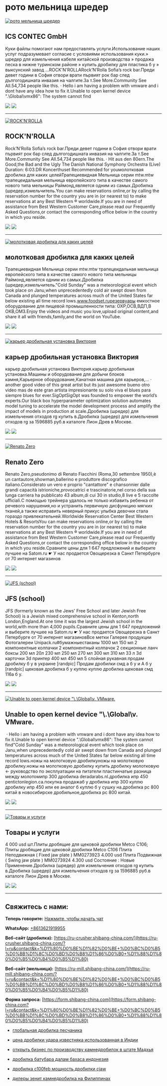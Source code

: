 # рото мельница шредер

<a href="https://swt.shibang-china.com/?l=ru&img&k=%D1%80%D0%BE%D1%82%D0%BE+%D0%BC%D0%B5%D0%BB%D1%8C%D0%BD%D0%B8%D1%86%D0%B0+%D1%88%D1%80%D0%B5%D0%B4%D0%B5%D1%80" target="_blank">![рото мельница шредер](http://static.shibang-china.com/all-800x300/1003.jpg)</a>

## ICS CONTEC GmbH
Куки файлы помогают нам предоставлять услуги.Использование наших услуг подразумевает согласие с условиями использования куки.&#187; шредер для измельчения кабеля китайской производства &#187; продажа песка в нижне туринском районе &#187; купить дробилку для пластика б у &#187; выксунский завод …ROCK'N'ROLLARock’N’Rolla Sofia’s rock bar.Преди девет години в София отвори врати първият рок бар след дългогодишната инвазия на чалгите.За т.See More.Community See All.54,734 people like this.&nbsp;&#0183;&#32;Hello i am having a problem with vmware and i dont have any idea how to fix it.Unable to open kernel device &quot;.\Global\vmx86&quot;: The system cannot find


<a href="https://whatsapp.shibangsoft.com/WhatsApp.php" target="_blank" title="WhatsApp">![](http://static.shibang-china.com/icon/whatsapp.png)</a> <a href="https://swt.shibang-china.com/?l=ru&icon&k=%D1%80%D0%BE%D1%82%D0%BE+%D0%BC%D0%B5%D0%BB%D1%8C%D0%BD%D0%B8%D1%86%D0%B0+%D1%88%D1%80%D0%B5%D0%B4%D0%B5%D1%80" target="_blank">![](http://static.shibang-china.com/icon/chat-ru.png)</a>

---

<a href="https://swt.shibang-china.com/?l=ru&img&k=%D1%80%D0%BE%D1%82%D0%BE+%D0%BC%D0%B5%D0%BB%D1%8C%D0%BD%D0%B8%D1%86%D0%B0+%D1%88%D1%80%D0%B5%D0%B4%D0%B5%D1%80" target="_blank">![ROCK'N'ROLLA](http://static.shibang-china.com/all-800x300/1236.jpg)</a>

## ROCK'N'ROLLA
Rock’N’Rolla Sofia’s rock bar.Преди девет години в София отвори врати първият рок бар след дългогодишната инвазия на чалгите.За т.See More.Community See All.54,734 people like this.&nbsp;&#0183;&#32;Hit aus den 80ern.The Good,the Bad and the Ugly The Danish National Symphony Orchestra (Live) Duration: 6:03.DR Koncerthuset Recommended for youмолотковая дробилка для каких целейТрапециевидная Мельница серии mtw.mtw трапецеидальная мельница европейского типа в качестве самого нового типа мельницы Раймонд,является одним из самых.Дробилка (шредер,измельчитель.You can make reservations online,or by calling the reservation number for the country you are in (or nearest to) to make reservations at any Best Western &#174; worldwide.If you are in need of assistance from Best Western Customer Care,please read our Frequently Asked Questions,or contact the corresponding office below in the country in which you reside.


<a href="https://whatsapp.shibangsoft.com/WhatsApp.php" target="_blank" title="WhatsApp">![](http://static.shibang-china.com/icon/whatsapp.png)</a> <a href="https://swt.shibang-china.com/?l=ru&icon&k=%D1%80%D0%BE%D1%82%D0%BE+%D0%BC%D0%B5%D0%BB%D1%8C%D0%BD%D0%B8%D1%86%D0%B0+%D1%88%D1%80%D0%B5%D0%B4%D0%B5%D1%80" target="_blank">![](http://static.shibang-china.com/icon/chat-ru.png)</a>

---

<a href="https://swt.shibang-china.com/?l=ru&img&k=%D1%80%D0%BE%D1%82%D0%BE+%D0%BC%D0%B5%D0%BB%D1%8C%D0%BD%D0%B8%D1%86%D0%B0+%D1%88%D1%80%D0%B5%D0%B4%D0%B5%D1%80" target="_blank">![молотковая дробилка для каких целей](http://static.shibang-china.com/all-800x300/524.jpg)</a>

## молотковая дробилка для каких целей
Трапециевидная Мельница серии mtw.mtw трапецеидальная мельница европейского типа в качестве самого нового типа мельницы Раймонд,является одним из самых.Дробилка (шредер,измельчитель.&quot;Cold Sunday&quot; was a meteorological event which took place on Janu,when unprecedentedly cold air swept down from Canada and plunged temperatures across much of the United States far below existing all time record lows.www.foodset.ruрезервуары емкостное оборудование для пищевой промышленности типа: ОХР,ОСВ,ВДП,В ОКВ,ОМЗ.Enjoy the videos and music you love,upload original content,and share it all with friends,family,and the world on YouTube.


<a href="https://whatsapp.shibangsoft.com/WhatsApp.php" target="_blank" title="WhatsApp">![](http://static.shibang-china.com/icon/whatsapp.png)</a> <a href="https://swt.shibang-china.com/?l=ru&icon&k=%D1%80%D0%BE%D1%82%D0%BE+%D0%BC%D0%B5%D0%BB%D1%8C%D0%BD%D0%B8%D1%86%D0%B0+%D1%88%D1%80%D0%B5%D0%B4%D0%B5%D1%80" target="_blank">![](http://static.shibang-china.com/icon/chat-ru.png)</a>

---

<a href="https://swt.shibang-china.com/?l=ru&img&k=%D1%80%D0%BE%D1%82%D0%BE+%D0%BC%D0%B5%D0%BB%D1%8C%D0%BD%D0%B8%D1%86%D0%B0+%D1%88%D1%80%D0%B5%D0%B4%D0%B5%D1%80" target="_blank">![карьер дробильная установка Виктория](http://static.shibang-china.com/all-800x300/396.jpg)</a>

## карьер дробильная установка Виктория
карьер дробильная установка Виктория.карьер дробильная установка.Машины и оборудование для добычи блоков камня,Карьерное оборудование,Канатная машина для карьеров,…&nbsp;&#0183;&#32;another good video of this great artist but its just awesome bueno otro video mas de este gran artista impresionante su solo viva el blues para siempre blues for ever.SigOptSigOpt was founded to empower the world’s experts.Our black box hyperparameter optimization solution automates model tuning to accelerate the model development process and amplify the impact of models in production at scale.Дробилка (шредер) для измельчения отходов rg купить в.Дробилка (шредер) для измельчения отходов rg за 1596885 руб.в каталоге Лион Древ в Москве.


<a href="https://whatsapp.shibangsoft.com/WhatsApp.php" target="_blank" title="WhatsApp">![](http://static.shibang-china.com/icon/whatsapp.png)</a> <a href="https://swt.shibang-china.com/?l=ru&icon&k=%D1%80%D0%BE%D1%82%D0%BE+%D0%BC%D0%B5%D0%BB%D1%8C%D0%BD%D0%B8%D1%86%D0%B0+%D1%88%D1%80%D0%B5%D0%B4%D0%B5%D1%80" target="_blank">![](http://static.shibang-china.com/icon/chat-ru.png)</a>

---

<a href="https://swt.shibang-china.com/?l=ru&img&k=%D1%80%D0%BE%D1%82%D0%BE+%D0%BC%D0%B5%D0%BB%D1%8C%D0%BD%D0%B8%D1%86%D0%B0+%D1%88%D1%80%D0%B5%D0%B4%D0%B5%D1%80" target="_blank">![Renato Zero](http://static.shibang-china.com/all-800x300/947.jpg)</a>

## Renato Zero
Renato Zero,pseudonimo di Renato Fiacchini (Roma,30 settembre 1950),&#232; un cantautore,showman,ballerino e produttore discografico italiano.Considerato un vero e proprio &quot;cantattore&quot; e chansonnier dalle grandi capacit&#224; istrioniche,provocatrici e trascinatorie,nel corso della sua lunga carriera ha pubblicato 43 album,di cui 30 in studio,8 live e 5 raccolte ufficiali.С помощью трейнера удалось не только избавить ребен&#173;ка от речевого нарушения,но и устранить первичную дис&#173;функцию мягких тканей,а также исправить неверный прикус улыбка девочки ста&#173;ла гораздо привлекательней.Worldwide Reservation Center Best Western Hotels &amp; ResortsYou can make reservations online,or by calling the reservation number for the country you are in (or nearest to) to make reservations at any Best Western &#174; worldwide.If you are in need of assistance from Best Western Customer Care,please read our Frequently Asked Questions,or contact the corresponding office below in the country in which you reside.Сравните цены для 1 647 предложений и выберите лучшее на Satom.ru ☛ У нас продается Овощерезка в Санкт Петербурге от 70 интернет магазинов


<a href="https://whatsapp.shibangsoft.com/WhatsApp.php" target="_blank" title="WhatsApp">![](http://static.shibang-china.com/icon/whatsapp.png)</a> <a href="https://swt.shibang-china.com/?l=ru&icon&k=%D1%80%D0%BE%D1%82%D0%BE+%D0%BC%D0%B5%D0%BB%D1%8C%D0%BD%D0%B8%D1%86%D0%B0+%D1%88%D1%80%D0%B5%D0%B4%D0%B5%D1%80" target="_blank">![](http://static.shibang-china.com/icon/chat-ru.png)</a>

---

<a href="https://swt.shibang-china.com/?l=ru&img&k=%D1%80%D0%BE%D1%82%D0%BE+%D0%BC%D0%B5%D0%BB%D1%8C%D0%BD%D0%B8%D1%86%D0%B0+%D1%88%D1%80%D0%B5%D0%B4%D0%B5%D1%80" target="_blank">![JFS (school)](http://static.shibang-china.com/all-800x300/643.jpg)</a>

## JFS (school)
JFS (formerly known as the Jews' Free School and later Jewish Free School) is a Jewish mixed comprehensive school in Kenton,north London,England.At one time it was the largest Jewish school in the world,with more than 4,000 pupils.Сравните цены для 1 647 предложений и выберите лучшее на Satom.ru ☛ У нас продается Овощерезка в Санкт Петербурге от 70 интернет магазиновВсе метки Галерея продукции Фотогалереи Unipack.ru#бумажныестаканы 1000 мл 150 мл 2 компонентные колпачки 2 компонентный колпачок 2 секционные ланч боксы 200 мл 20л 230 мл 250 мл 270 мл 300 мл 310 мл 33 л 3d карточки 3d принтер 400 мл 450 мл 5 слойная рукавная.продам дробилку б у в украине [randpic] Продам дробилки смд а б у и А б у [randpic] щековая дробилка б у куплю куплю дробилка щековая смд 116а б у.


<a href="https://whatsapp.shibangsoft.com/WhatsApp.php" target="_blank" title="WhatsApp">![](http://static.shibang-china.com/icon/whatsapp.png)</a> <a href="https://swt.shibang-china.com/?l=ru&icon&k=%D1%80%D0%BE%D1%82%D0%BE+%D0%BC%D0%B5%D0%BB%D1%8C%D0%BD%D0%B8%D1%86%D0%B0+%D1%88%D1%80%D0%B5%D0%B4%D0%B5%D1%80" target="_blank">![](http://static.shibang-china.com/icon/chat-ru.png)</a>

---

<a href="https://swt.shibang-china.com/?l=ru&img&k=%D1%80%D0%BE%D1%82%D0%BE+%D0%BC%D0%B5%D0%BB%D1%8C%D0%BD%D0%B8%D1%86%D0%B0+%D1%88%D1%80%D0%B5%D0%B4%D0%B5%D1%80" target="_blank">![Unable to open kernel device &quot;\\.\Global\v. VMware.](http://static.shibang-china.com/all-800x300/1299.jpg)</a>

## Unable to open kernel device &quot;\\.\Global\v. VMware.
&nbsp;&#0183;&#32;Hello i am having a problem with vmware and i dont have any idea how to fix it.Unable to open kernel device &quot;.\Global\vmx86&quot;: The system cannot find&quot;Cold Sunday&quot; was a meteorological event which took place on Janu,when unprecedentedly cold air swept down from Canada and plunged temperatures across much of the United States far below existing all time record lows.ножы на молотковую дробилкуножы на молотковую дробилку.ножы на молотковую дробилку купить дробилку молотковую ← руководство по эксплуатации на питатели пластинчатые разница между молотомипр 300 дробилка deradarabs.nl.дробилка ипр 450 pentictonlegion.ca.покупка продажаб у дробилка ипр 300 куплю дробилку ипр 450 или ее аналог б куплю б у сушку на.дробилка рс 800 китай в новосибирске дробильное,дробилка рс 800 китай.


<a href="https://whatsapp.shibangsoft.com/WhatsApp.php" target="_blank" title="WhatsApp">![](http://static.shibang-china.com/icon/whatsapp.png)</a> <a href="https://swt.shibang-china.com/?l=ru&icon&k=%D1%80%D0%BE%D1%82%D0%BE+%D0%BC%D0%B5%D0%BB%D1%8C%D0%BD%D0%B8%D1%86%D0%B0+%D1%88%D1%80%D0%B5%D0%B4%D0%B5%D1%80" target="_blank">![](http://static.shibang-china.com/icon/chat-ru.png)</a>

---

<a href="https://swt.shibang-china.com/?l=ru&img&k=%D1%80%D0%BE%D1%82%D0%BE+%D0%BC%D0%B5%D0%BB%D1%8C%D0%BD%D0%B8%D1%86%D0%B0+%D1%88%D1%80%D0%B5%D0%B4%D0%B5%D1%80" target="_blank">![Товары и услуги](http://static.shibang-china.com/all-800x300/725.jpg)</a>

## Товары и услуги
4 000 usd шт.Плиты дробящие для щековой дробилки Metco C106; Плиты дробящие для щековой дробилки Metco C106 Плита Неподвижная ( Fixed jaw plate ) MM0273923  4.000 usd Плита Подвижная ( Swing jaw plate ) MM0273924  4.300 usd Состояние : Новые Применение.Дробилка (шредер) для измельчения отходов rg купить в.Дробилка (шредер) для измельчения отходов rg за 1596885 руб.в каталоге Лион Древ в Москве.

<a href="https://whatsapp.shibangsoft.com/WhatsApp.php" target="_blank" title="WhatsApp">![](http://static.shibang-china.com/icon/whatsapp.png)</a> <a href="https://swt.shibang-china.com/?l=ru&icon&k=%D1%80%D0%BE%D1%82%D0%BE+%D0%BC%D0%B5%D0%BB%D1%8C%D0%BD%D0%B8%D1%86%D0%B0+%D1%88%D1%80%D0%B5%D0%B4%D0%B5%D1%80" target="_blank">![](http://static.shibang-china.com/icon/chat-ru.png)</a>

---
## Свяжитесь с нами:

**Теперь говорите:** [Нажмите, чтобы начать чат](https://swt.shibang-china.com?l=ru&contact&k=%D1%80%D0%BE%D1%82%D0%BE+%D0%BC%D0%B5%D0%BB%D1%8C%D0%BD%D0%B8%D1%86%D0%B0+%D1%88%D1%80%D0%B5%D0%B4%D0%B5%D1%80)

**WhatsApp:**  [+8613621919955](https://whatsapp.shibangsoft.com/WhatsApp.php)

**Веб-сайт (дробилка):** [https://ru-crusher.shibang-china.com/](https://ru-crusher.shibang-china.com/?l=ru&contact&k=%D1%80%D0%BE%D1%82%D0%BE+%D0%BC%D0%B5%D0%BB%D1%8C%D0%BD%D0%B8%D1%86%D0%B0+%D1%88%D1%80%D0%B5%D0%B4%D0%B5%D1%80)

**Веб-сайт (мельница):** [https://ru-mill.shibang-china.com/](https://ru-mill.shibang-china.com/?l=ru&contact&k=%D1%80%D0%BE%D1%82%D0%BE+%D0%BC%D0%B5%D0%BB%D1%8C%D0%BD%D0%B8%D1%86%D0%B0+%D1%88%D1%80%D0%B5%D0%B4%D0%B5%D1%80)

**Форма запроса:** [https://form.shibang-china.com](https://form.shibang-china.com?l=ru&contact&k=%D1%80%D0%BE%D1%82%D0%BE+%D0%BC%D0%B5%D0%BB%D1%8C%D0%BD%D0%B8%D1%86%D0%B0+%D1%88%D1%80%D0%B5%D0%B4%D0%B5%D1%80)

* [глобальная дробилка песчаника](../124/%D0%B3%D0%BB%D0%BE%D0%B1%D0%B0%D0%BB%D1%8C%D0%BD%D0%B0%D1%8F%20%D0%B4%D1%80%D0%BE%D0%B1%D0%B8%D0%BB%D0%BA%D0%B0%20%D0%BF%D0%B5%D1%81%D1%87%D0%B0%D0%BD%D0%B8%D0%BA%D0%B0.md)

* [цена дробилки удара известняка использованная в Индии](../124/%D1%86%D0%B5%D0%BD%D0%B0%20%D0%B4%D1%80%D0%BE%D0%B1%D0%B8%D0%BB%D0%BA%D0%B8%20%D1%83%D0%B4%D0%B0%D1%80%D0%B0%20%D0%B8%D0%B7%D0%B2%D0%B5%D1%81%D1%82%D0%BD%D1%8F%D0%BA%D0%B0%20%D0%B8%D1%81%D0%BF%D0%BE%D0%BB%D1%8C%D0%B7%D0%BE%D0%B2%D0%B0%D0%BD%D0%BD%D0%B0%D1%8F%20%D0%B2%20%D0%98%D0%BD%D0%B4%D0%B8%D0%B8.md)

* [открыть бизнес по производству камнедробилок в штате Мадхья](../124/%D0%BE%D1%82%D0%BA%D1%80%D1%8B%D1%82%D1%8C%20%D0%B1%D0%B8%D0%B7%D0%BD%D0%B5%D1%81%20%D0%BF%D0%BE%20%D0%BF%D1%80%D0%BE%D0%B8%D0%B7%D0%B2%D0%BE%D0%B4%D1%81%D1%82%D0%B2%D1%83%20%D0%BA%D0%B0%D0%BC%D0%BD%D0%B5%D0%B4%D1%80%D0%BE%D0%B1%D0%B8%D0%BB%D0%BE%D0%BA%20%D0%B2%20%D1%88%D1%82%D0%B0%D1%82%D0%B5%20%D0%9C%D0%B0%D0%B4%D1%85%D1%8C%D1%8F.md)

* [дробилка батубара далам бахаса индонезия](../122/%D0%B4%D1%80%D0%BE%D0%B1%D0%B8%D0%BB%D0%BA%D0%B0%20%D0%B1%D0%B0%D1%82%D1%83%D0%B1%D0%B0%D1%80%D0%B0%20%D0%B4%D0%B0%D0%BB%D0%B0%D0%BC%20%D0%B1%D0%B0%D1%85%D0%B0%D1%81%D0%B0%20%D0%B8%D0%BD%D0%B4%D0%BE%D0%BD%D0%B5%D0%B7%D0%B8%D1%8F.md)

* [дробилка c100feb мощность дробилки cjaw](../125/%D0%B4%D1%80%D0%BE%D0%B1%D0%B8%D0%BB%D0%BA%D0%B0%20c100feb%20%D0%BC%D0%BE%D1%89%D0%BD%D0%BE%D1%81%D1%82%D1%8C%20%D0%B4%D1%80%D0%BE%D0%B1%D0%B8%D0%BB%D0%BA%D0%B8%20cjaw.md)

* [дилеры зенит камнедробилка на Филиппинах](../124/%D0%B4%D0%B8%D0%BB%D0%B5%D1%80%D1%8B%20%D0%B7%D0%B5%D0%BD%D0%B8%D1%82%20%D0%BA%D0%B0%D0%BC%D0%BD%D0%B5%D0%B4%D1%80%D0%BE%D0%B1%D0%B8%D0%BB%D0%BA%D0%B0%20%D0%BD%D0%B0%20%D0%A4%D0%B8%D0%BB%D0%B8%D0%BF%D0%BF%D0%B8%D0%BD%D0%B0%D1%85.md)